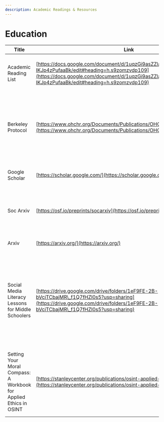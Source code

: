 ```yaml
---
description: Academic Readings & Resources
---
```


# Education

| Title                                                              | Link                                                                                                                                                                                                                       | Description                                                                                                                                                            | Free? |
| ------------------------------------------------------------------ | -------------------------------------------------------------------------------------------------------------------------------------------------------------------------------------------------------------------------- | ---------------------------------------------------------------------------------------------------------------------------------------------------------------------- | ----- |
| Academic Reading List                                              | [https://docs.google.com/document/d/1uqzGi9asZZlaEs8syHbh3AsizVccU-IKJp4zPufaaBk/edit#heading=h.s9zomzvdp109](https://docs.google.com/document/d/1uqzGi9asZZlaEs8syHbh3AsizVccU-IKJp4zPufaaBk/edit#heading=h.s9zomzvdp109) | Updated list of schoarly readings on open source reearch and methods                                                                                                   | Yes   |
| Berkeley Protocol                                                  | [https://www.ohchr.org/Documents/Publications/OHCHR\_BerkeleyProtocol.pdf](https://www.ohchr.org/Documents/Publications/OHCHR\_BerkeleyProtocol.pdf)                                                                       | Document outlining terms, guideliness, and standards for conducting open source research for human rights investigations                                               | Yes   |
| Google Scholar                                                     | [https://scholar.google.com/](https://scholar.google.com/)                                                                                                                                                                 | Search engine for scholarly literature                                                                                                                                 | Yes   |
| Soc Arxiv                                                          | [https://osf.io/preprints/socarxiv](https://osf.io/preprints/socarxiv)                                                                                                                                                     | Open database of social science peer-reviewed articles                                                                                                                 | Yes   |
| Arxiv                                                              | [https://arxiv.org/](https://arxiv.org/)                                                                                                                                                                                   | Open datase of STEM articles                                                                                                                                           | Yes   |
| Social Media Literacy Lessons for Middle Schoolers                 | [https://drive.google.com/drive/folders/1eF9FE-2B-bVciTCbajMR\_f1Q7fHZl0s5?usp=sharing](https://drive.google.com/drive/folders/1eF9FE-2B-bVciTCbajMR\_f1Q7fHZl0s5?usp=sharing)                                             | Open Google Drive with standalone lessons on social media literacy covering a broad range of topics (developed by a teacher in the UK for middle school-aged students) | Yes   |
| Setting Your Moral Compass: A Workbook for Applied Ethics in OSINT | [https://stanleycenter.org/publications/osint-applied-ethics-workbook/](https://stanleycenter.org/publications/osint-applied-ethics-workbook/)                                                                             | Workbook with case studies and hands-on exercises in dealing with particularly tricky ethical questions in conducting OSINT work.                                      | Yes   |
